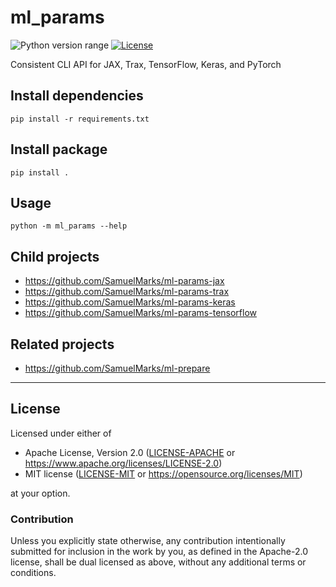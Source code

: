 ml_params
===============
![Python version range](https://img.shields.io/badge/python-2.7%E2%80%933.6+-blue.svg)
[![License](https://img.shields.io/badge/license-Apache--2.0%20OR%20MIT-blue.svg)](https://opensource.org/licenses/Apache-2.0)

Consistent CLI API for JAX, Trax, TensorFlow, Keras, and PyTorch

## Install dependencies

    pip install -r requirements.txt

## Install package

    pip install .

## Usage

    python -m ml_params --help

## Child projects

  - https://github.com/SamuelMarks/ml-params-jax
  - https://github.com/SamuelMarks/ml-params-trax
  - https://github.com/SamuelMarks/ml-params-keras
  - https://github.com/SamuelMarks/ml-params-tensorflow

## Related projects

  - https://github.com/SamuelMarks/ml-prepare

---

## License

Licensed under either of

- Apache License, Version 2.0 ([LICENSE-APACHE](LICENSE-APACHE) or <https://www.apache.org/licenses/LICENSE-2.0>)
- MIT license ([LICENSE-MIT](LICENSE-MIT) or <https://opensource.org/licenses/MIT>)

at your option.

### Contribution

Unless you explicitly state otherwise, any contribution intentionally submitted
for inclusion in the work by you, as defined in the Apache-2.0 license, shall be
dual licensed as above, without any additional terms or conditions.
